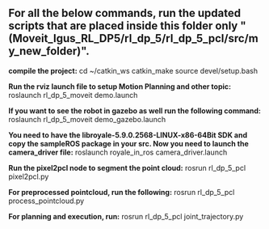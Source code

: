 ## For all the below commands, run the updated scripts that are placed inside this folder only "(Moveit_Igus_RL_DP5/rl_dp_5/rl_dp_5_pcl/src/my_new_folder)".



**compile the project:**
cd ~/catkin_ws
catkin_make
source devel/setup.bash

**Run the rviz launch file to setup Motion Planning and other topic:**
roslaunch rl_dp_5_moveit demo.launch

**If you want to see the robot in gazebo as well run the following command:**
roslaunch rl_dp_5_moveit demo_gazebo.launch

**You need to have the libroyale-5.9.0.2568-LINUX-x86-64Bit SDK and copy the sampleROS package in your src. Now you need to launch the camera_driver file:**
roslaunch royale_in_ros camera_driver.launch 

**Run the pixel2pcl node to segment the point cloud:**
rosrun rl_dp_5_pcl pixel2pcl.py 

**For preprocessed pointcloud, run the following:**
rosrun rl_dp_5_pcl process_pointcloud.py 

**For planning and execution, run:**
rosrun rl_dp_5_pcl joint_trajectory.py

